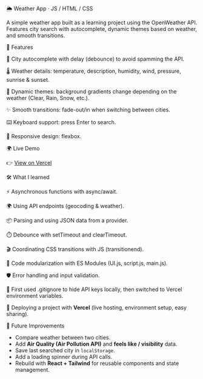 🌦️ Weather App · JS / HTML / CSS

A simple weather app built as a learning project using the OpenWeather API.
Features city search with autocomplete, dynamic themes based on weather, and smooth transitions.

🚀 Features

🔎 City autocomplete with delay (debounce) to avoid spamming the API.

🌡️ Weather details: temperature, description, humidity, wind, pressure, sunrise & sunset.

🎨 Dynamic themes: background gradients change depending on the weather (Clear, Rain, Snow, etc.).

✨ Smooth transitions: fade-out/in when switching between cities.

⌨️ Keyboard support: press Enter to search.

📱 Responsive design: flexbox.


🌍 Live Demo

👉 [View on Vercel](https://weather-app-five-xi-26.vercel.app/)



🛠️ What I learned


⚡ Asynchronous functions with async/await.

🌍 Using API endpoints (geocoding & weather).

📦 Parsing and using JSON data from a provider.

⏱️ Debounce with setTimeout and clearTimeout.

🎬 Coordinating CSS transitions with JS (transitionend).

🧩 Code modularization with ES Modules (UI.js, script.js, main.js).

🛡️ Error handling and input validation.

🔑 First used .gitignore to hide API keys locally, then switched to Vercel environment variables.

🚀 Deploying a project with **Vercel** (live hosting, environment setup, easy sharing). 




 🔮 Future Improvements
 
- Compare weather between two cities.  
- Add **Air Quality (Air Pollution API)** and **feels like / visibility** data.  
- Save last searched city in `localStorage`.  
- Add a loading spinner during API calls.  
- Rebuild with **React + Tailwind** for reusable components and state management.  

